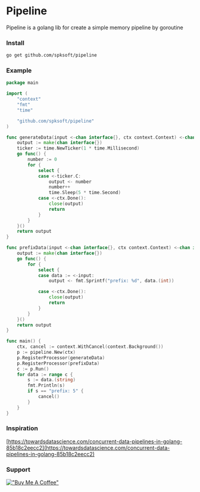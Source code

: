 # Pipeline
Pipeline is a golang lib for create a simple memory pipeline by goroutine


### Install
```bash
go get github.com/spksoft/pipeline
```

### Example
```go
package main

import (
	"context"
	"fmt"
	"time"

	"github.com/spksoft/pipeline"
)

func generateData(input <-chan interface{}, ctx context.Context) <-chan interface{} {
	output := make(chan interface{})
	ticker := time.NewTicker(1 * time.Millisecond)
	go func() {
		number := 0
		for {
			select {
			case <-ticker.C:
				output <- number
				number++
				time.Sleep(5 * time.Second)
			case <-ctx.Done():
				close(output)
				return
			}
		}
	}()
	return output
}

func prefixData(input <-chan interface{}, ctx context.Context) <-chan interface{} {
	output := make(chan interface{})
	go func() {
		for {
			select {
			case data := <-input:
				output <- fmt.Sprintf("prefix: %d", data.(int))

			case <-ctx.Done():
				close(output)
				return
			}
		}
	}()
	return output
}

func main() {
	ctx, cancel := context.WithCancel(context.Background())
	p := pipeline.New(ctx)
	p.RegisterProcessor(generateData)
	p.RegisterProcessor(prefixData)
	c := p.Run()
	for data := range c {
		s := data.(string)
		fmt.Println(s)
		if s == "prefix: 5" {
			cancel()
		}
	}
}

```

### Inspiration

[https://towardsdatascience.com/concurrent-data-pipelines-in-golang-85b18c2eecc2](https://towardsdatascience.com/concurrent-data-pipelines-in-golang-85b18c2eecc2)

### Support
[!["Buy Me A Coffee"](https://www.buymeacoffee.com/assets/img/custom_images/orange_img.png)](https://www.buymeacoffee.com/spksoft)
